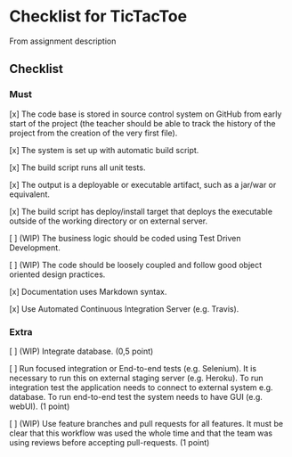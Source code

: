 # Checklist for TicTacToe
From assignment description

## Checklist
### Must
[x] The code base is stored in source control system on GitHub from early start of the project (the teacher should be able to track the history of the project from the creation of the very first file).

[x] The system is set up with automatic build script.

[x] The build script runs all unit tests.

[x] The output is a deployable or executable artifact, such as a jar/war or equivalent.

[x] The build script has deploy/install target that deploys the executable outside of the working directory or on external server.

[ ] (WIP) The business logic should be coded using Test Driven Development.

[ ] (WIP) The code should be loosely coupled and follow good object oriented design practices.

[x] Documentation uses Markdown syntax.

[x] Use Automated Continuous Integration Server (e.g. Travis).

### Extra
[ ] (WIP) Integrate database. (0,5 point)

[ ] Run focused integration or End-to-end tests (e.g. Selenium). It is necessary to run this on external staging server (e.g. Heroku). To run integration test the application needs to connect to external system e.g. database. To run end-to-end test the system needs to have GUI (e.g. webUI). (1 point)

[ ] (WIP) Use feature branches and pull requests for all features. It must be clear that this workflow was used the whole time and that the team was using reviews before accepting pull-requests. (1 point)
